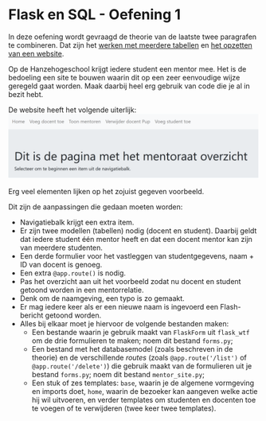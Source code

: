 # Flask en SQL - Oefening 1

In deze oefening wordt gevraagd de theorie van de laatste twee paragrafen te combineren. Dat zijn het [werken met meerdere tabellen](../flask-views-deel5.md) en [het opzetten van een website](../flask-views-deel6.md).

Op de Hanzehogeschool krijgt iedere student een mentor mee. Het is de bedoeling een site te bouwen waarin dit op een zeer eenvoudige wijze geregeld gaat worden. Maak daarbij heel erg gebruik van code die je al in bezit hebt.

De website heeft het volgende uiterlijk:
![uiterlijk van de website](../imgs/oefening-1-home.png)

Erg veel elementen lijken op het zojuist gegeven voorbeeld.

Dit zijn de aanpassingen die gedaan moeten worden:

- Navigatiebalk krijgt een extra item.
- Er zijn twee modellen (tabellen) nodig (docent en student). Daarbij geldt dat iedere student één mentor heeft en dat een docent mentor kan zijn van meerdere studenten.
- Een derde formulier voor het vastleggen van studentgegevens, naam + ID van docent is genoeg.
- Een extra `@app.route()` is nodig.
- Pas het overzicht aan uit het voorbeeld zodat nu docent en student getoond worden in een mentorrelatie.
- Denk om de naamgeving, een typo is zo gemaakt.
- Er mag iedere keer als er een nieuwe naam is ingevoerd een Flash-bericht getoond worden.
- Alles bij elkaar moet je hiervoor de volgende bestanden maken:
    - Een bestande waarin je gebruik maakt van `FlaskForm` uit `flask_wtf` om de drie formulieren te maken; noem dit bestand `forms.py`;
    - Een bestand met het databasemodel (zoals beschreven in de theorie) en de verschillende *routes* (zoals `@app.route('/list')` of `@app.route('/delete')`) die gebruik maakt van de formulieren uit je bestand `forms.py`; noem dit bestand `mentor_site.py`;
    - Een stuk of zes templates: `base`, waarin je de algemene vormgeving en imports doet, `home`, waarin de bezoeker kan aangeven welke actie hij wil uitvoeren, en verder templates om studenten en docenten toe te voegen of te verwijderen (twee keer twee templates).
